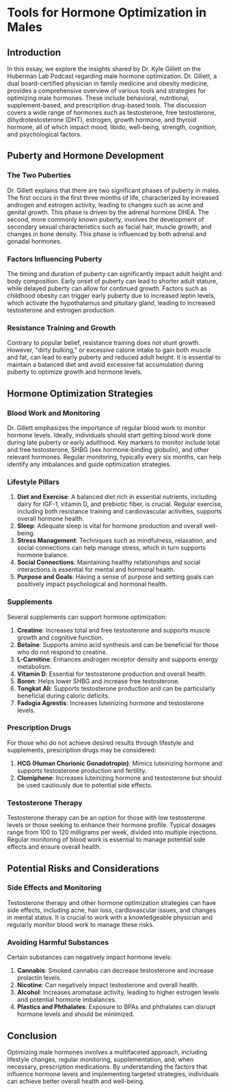 # Tools for Hormone Optimization in Males

## Introduction

In this essay, we explore the insights shared by Dr. Kyle Gillett on the Huberman Lab Podcast regarding male hormone optimization. Dr. Gillett, a dual board-certified physician in family medicine and obesity medicine, provides a comprehensive overview of various tools and strategies for optimizing male hormones. These include behavioral, nutritional, supplement-based, and prescription drug-based tools. The discussion covers a wide range of hormones such as testosterone, free testosterone, dihydrotestosterone (DHT), estrogen, growth hormone, and thyroid hormone, all of which impact mood, libido, well-being, strength, cognition, and psychological factors.

## Puberty and Hormone Development

### The Two Puberties

Dr. Gillett explains that there are two significant phases of puberty in males. The first occurs in the first three months of life, characterized by increased androgen and estrogen activity, leading to changes such as acne and genital growth. This phase is driven by the adrenal hormone DHEA. The second, more commonly known puberty, involves the development of secondary sexual characteristics such as facial hair, muscle growth, and changes in bone density. This phase is influenced by both adrenal and gonadal hormones.

### Factors Influencing Puberty

The timing and duration of puberty can significantly impact adult height and body composition. Early onset of puberty can lead to shorter adult stature, while delayed puberty can allow for continued growth. Factors such as childhood obesity can trigger early puberty due to increased leptin levels, which activate the hypothalamus and pituitary gland, leading to increased testosterone and estrogen production.

### Resistance Training and Growth

Contrary to popular belief, resistance training does not stunt growth. However, "dirty bulking," or excessive calorie intake to gain both muscle and fat, can lead to early puberty and reduced adult height. It is essential to maintain a balanced diet and avoid excessive fat accumulation during puberty to optimize growth and hormone levels.

## Hormone Optimization Strategies

### Blood Work and Monitoring

Dr. Gillett emphasizes the importance of regular blood work to monitor hormone levels. Ideally, individuals should start getting blood work done during late puberty or early adulthood. Key markers to monitor include total and free testosterone, SHBG (sex hormone-binding globulin), and other relevant hormones. Regular monitoring, typically every six months, can help identify any imbalances and guide optimization strategies.

### Lifestyle Pillars

1. **Diet and Exercise**: A balanced diet rich in essential nutrients, including dairy for IGF-1, vitamin D, and prebiotic fiber, is crucial. Regular exercise, including both resistance training and cardiovascular activities, supports overall hormone health.
2. **Sleep**: Adequate sleep is vital for hormone production and overall well-being.
3. **Stress Management**: Techniques such as mindfulness, relaxation, and social connections can help manage stress, which in turn supports hormone balance.
4. **Social Connections**: Maintaining healthy relationships and social interactions is essential for mental and hormonal health.
5. **Purpose and Goals**: Having a sense of purpose and setting goals can positively impact psychological and hormonal health.

### Supplements

Several supplements can support hormone optimization:

1. **Creatine**: Increases total and free testosterone and supports muscle growth and cognitive function.
2. **Betaine**: Supports amino acid synthesis and can be beneficial for those who do not respond to creatine.
3. **L-Carnitine**: Enhances androgen receptor density and supports energy metabolism.
4. **Vitamin D**: Essential for testosterone production and overall health.
5. **Boron**: Helps lower SHBG and increase free testosterone.
6. **Tongkat Ali**: Supports testosterone production and can be particularly beneficial during caloric deficits.
7. **Fadogia Agrestis**: Increases luteinizing hormone and testosterone levels.

### Prescription Drugs

For those who do not achieve desired results through lifestyle and supplements, prescription drugs may be considered:

1. **HCG (Human Chorionic Gonadotropin)**: Mimics luteinizing hormone and supports testosterone production and fertility.
2. **Clomiphene**: Increases luteinizing hormone and testosterone but should be used cautiously due to potential side effects.

### Testosterone Therapy

Testosterone therapy can be an option for those with low testosterone levels or those seeking to enhance their hormone profile. Typical dosages range from 100 to 120 milligrams per week, divided into multiple injections. Regular monitoring of blood work is essential to manage potential side effects and ensure overall health.

## Potential Risks and Considerations

### Side Effects and Monitoring

Testosterone therapy and other hormone optimization strategies can have side effects, including acne, hair loss, cardiovascular issues, and changes in mental status. It is crucial to work with a knowledgeable physician and regularly monitor blood work to manage these risks.

### Avoiding Harmful Substances

Certain substances can negatively impact hormone levels:

1. **Cannabis**: Smoked cannabis can decrease testosterone and increase prolactin levels.
2. **Nicotine**: Can negatively impact testosterone and overall health.
3. **Alcohol**: Increases aromatase activity, leading to higher estrogen levels and potential hormone imbalances.
4. **Plastics and Phthalates**: Exposure to BPAs and phthalates can disrupt hormone levels and should be minimized.

## Conclusion

Optimizing male hormones involves a multifaceted approach, including lifestyle changes, regular monitoring, supplementation, and, when necessary, prescription medications. By understanding the factors that influence hormone levels and implementing targeted strategies, individuals can achieve better overall health and well-being.